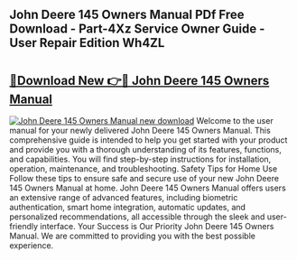 ## John Deere 145 Owners Manual PDf Free Download - Part-4Xz Service Owner Guide - User Repair Edition Wh4ZL

# <h2><a href="http://bc88840.oget.top/?id=John+Deere+145+Owners+Manual">🔗Download New 👉🔴 John Deere 145 Owners Manual</a></h2>

[![John Deere 145 Owners Manual new download](https://i.imgur.com/5g1atiW.png)](http://bc88840.oget.top/?id=John+Deere+145+Owners+Manual)
Welcome to the user manual for your newly delivered John Deere 145 Owners Manual. This comprehensive guide is intended to help you get started with your product and provide you with a thorough understanding of its features, functions, and capabilities. You will find step-by-step instructions for installation, operation, maintenance, and troubleshooting. Safety Tips for Home Use Follow these tips to ensure safe and secure use of your new John Deere 145 Owners Manual at home. John Deere 145 Owners Manual offers users an extensive range of advanced features, including biometric authentication, smart home integration, automatic updates, and personalized recommendations, all accessible through the sleek and user-friendly interface. Your Success is Our Priority John Deere 145 Owners Manual. We are committed to providing you with the best possible experience.
